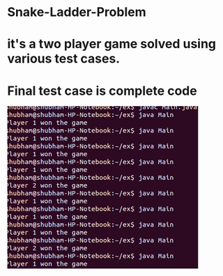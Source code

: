 # Snake-Ladder-Problem

# it's a two player game solved using various test cases.
# Final test case is complete code 

![OUTPUT image](https://github.com/shubhamkumar10516/Snake-Ladder-Problem/blob/master/output.png)
